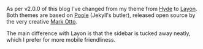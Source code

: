 As per v2.0.0 of this blog I've changed from my theme from [Hyde][andhyde] to [Layon][layon]. Both themes are based on [Poole][poole] (Jekyll's butler), released open source by the very creative [Mark Otto][mdo].

The main difference with Layon is that the sidebar is tucked away neatly, which I prefer for more mobile friendliness.

[poole]:    http://getpoole.com/
[mdo]:      http://markdotto.com/
[layon]:    https://github.com/poole/lanyon
[andhyde]:  https://github.com/poole/hyde
